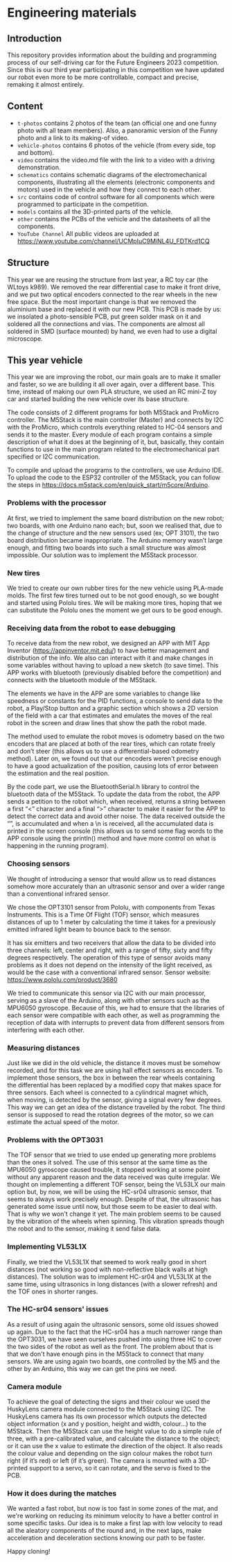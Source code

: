 Engineering materials
====
## Introduction

This repository provides information about the building and programming process of our self-driving car for the Future Engineers 2023 competition. Since this is our third year participating in this competition we have updated our robot even more to be more controllable, compact and precise, remaking it almost entirely.

## Content

* `t-photos` contains 2 photos of the team (an official one and one funny photo with all team members). Also, a panoramic version of the Funny photo and a link to its making-of video.
* `vehicle-photos` contains 6 photos of the vehicle (from every side, top and bottom).
* `video` contains the video.md file with the link to a video with a driving demonstration.
* `schematics` contains schematic diagrams of the electromechanical components, illustrating all the elements (electronic components and motors) used in the vehicle and how they connect to each other.
* `src` contains code of control software for all components which were programmed to participate in the competition.
* `models` contains all the 3D-printed parts of the vehicle. 
* `other` contains the PCBs of the vehicle and the datasheets of all the components.
* `YouTube Channel` All public videos are uploaded at https://www.youtube.com/channel/UCMpIuC9MiNL4U_FDTKrd1CQ

## Structure

This year we are reusing the structure from last year, a RC toy car (the WLtoys k989). We removed the rear differential case to make it front drive, and we put two optical encoders connected to the rear wheels in the new free space.
But the most important change is that we removed the aluminium base and replaced it with our new PCB. This PCB is made by us: we insolated a photo-sensible PCB, put green solder mask on it and soldered all the connections and vias. The components are almost all soldered in SMD (surface mounted) by hand, we even had to use a digital microscope.


## This year vehicle

This year we are improving the robot, our main goals are to make it smaller and faster, so we are building it all over again, over a different base. This time, instead of making our own PLA structure, we used an RC mini-Z toy car and started building the new vehicle over its base structure.

The code consists of 2 different programs for both M5Stack and ProMicro controller. The M5Stack is the main controller (Master) and connects by I2C with the ProMicro, which controls everything related to HC-04 sensors and sends it to the master. Every module of each program contains a simple description of what it does at the beginning of it, but, basically, they contain functions to use in the main program related to the electromechanical part specified or I2C communication.

To compile and upload the programs to the controllers, we use Arduino IDE. To upload the code to the ESP32 controller of the M5Stack, you can follow the steps in https://docs.m5stack.com/en/quick_start/m5core/Arduino.



### Problems with the processor

At first, we tried to implement the same board distribution on the new robot; two boards, with one Arduino nano each; but, soon we realised that, due to the change of structure and the new sensors used (ex; OPT 3101), the two board distribution became inappropriate.
The Arduino memory wasn’t large enough, and fitting two boards into such a small structure was almost impossible. Our solution was to implement the M5Stack processor.

### New tires

We tried to create our own rubber tires for the new vehicle using PLA-made molds. The first few tires turned out to be not good enough, so we bought and started using Pololu tires. We will be making more tires, hoping that we can substitute the Pololu ones the moment we get ours to be good enough.

### Receiving data from the robot to ease debugging
 
To receive data from the new robot, we designed an APP with MIT App Inventor (https://appinventor.mit.edu/) to have better management and distribution of the info. We also can interact with it and make changes in some variables without having to upload a new sketch (to save time). This APP works with bluetooth (previously disabled before the competition) and connects with the bluetooth module of the M5Stack. 
 
The elements we have in the APP are some variables to change like speedness or constants for the PID functions, a console to send data to the robot, a Play/Stop button and a graphic section which shows a 2D version of the field with a car that estimates and emulates the moves of the real robot in the screen and draw lines that show the path the robot made. 
 
The method used to emulate the robot moves is odometry based on the two encoders that are placed at both of the rear tires, which can rotate freely and don’t steer (this allows us to use a differential-based odometry method). Later on, we found out that our encoders weren't precise enough to have a good actualization of the position, causing lots of error between the estimation and the real position. 
 
By the code part, we use the BluetoothSerial.h library to control the bluetooth data of the M5Stack. To update the data from the robot, the APP sends a petition to the robot which, when received, returns a string between a first “<” character and a final “>” character to make it easier for the APP to detect the correct data and avoid other noise. The data received outside the “<string>”, is accumulated and when a \n is received, all the accumulated data is printed in the screen console (this allows us to send some flag words to the APP console using the println() method and have more control on what is happening in the running program).
 
### Choosing sensors
 
We thought of introducing a sensor that would allow us to read distances somehow more accurately than an ultrasonic sensor and over a wider range than a conventional infrared sensor.
 
We chose the OPT3101 sensor from Pololu, with components from Texas Instruments. This is a Time Of Flight (TOF) sensor, which measures distances of up to 1 meter by calculating the time it takes for a previously emitted infrared light beam to bounce back to the sensor.
 
It has six emitters and two receivers that allow the data to be divided into three channels: left, center and right, with a range of fifty, sixty and fifty degrees respectively.
The operation of this type of sensor avoids many problems as it does not depend on the intensity of the light received, as would be the case with a conventional infrared sensor.
Sensor website:
https://www.pololu.com/product/3680
 
We tried to communicate this sensor via I2C with our main processor, serving as a slave of the Arduino, along with other sensors such as the MPU6050 gyroscope.
Because of this, we had to ensure that the libraries of each sensor were compatible with each other, as well as programming the reception of data with interrupts to prevent data from different sensors from interfering with each other.


### Measuring distances
Just like we did in the old vehicle, the distance it moves must be somehow recorded, and for this task we are using hall effect sensors as encoders. To implement those sensors, the box in between the rear wheels containing the differential has been replaced by a modified copy that makes space for three sensors.
Each wheel is connected to a cylindrical magnet which, when moving, is detected by the sensor, giving a signal every few degrees. This way we can get an idea of the distance travelled by the robot. The third sensor is supposed to read the rotation degrees of the motor, so we can estimate the actual speed of the motor.


### Problems with the OPT3031
The TOF sensor that we tried to use ended up generating more problems than the ones it solved.
The use of this sensor at the same time as the MPU6050 gyroscope caused trouble, it stopped working at some point without any apparent reason and the data received was quite irregular.
We thought on implementing a different TOF sensor, being the VL53LX our main option but, by now, we will be using the HC-sr04 ultrasonic sensor, that seems to always work precisely enough. 
Despite of that, the ultrasonic has generated some issue until now, but those seem to be easier to deal with. That is why we won't change it yet.
The main problem seems to be caused by the vibration of the wheels when spinning. This vibration spreads though the robot and to the sensor, making it send false data.

### Implementing VL53L1X

Finally, we tried the VL53L1X that seemed to work really good in short distances (not working so good with non-reflective black walls at high distances). The solution was to implement HC-sr04 and VL53L1X at the same time, using ultrasonics in long distances (with a slower refresh) and the TOF ones in shorter ranges.

### The HC-sr04 sensors' issues
As a result of using again the ultrasonic sensors, some old issues showed up again. Due to the fact that the HC-sr04 has a much narrower range than the OPT3031, we have seen ourselves pushed into using three HC to cover the two sides of the robot as well as the front. The problem about that is that we don't have enough pins in the M5Stack to connect that many sensors.
We are using again two boards, one controlled by the M5 and the other by an Arduino, this way we can get the pins we need.

### Camera module
To achieve the goal of detecting the signs and their colour we used the HuskyLens camera module connected to the M5Stack using I2C. The HuskyLens camera has its own processor which outputs the detected object information (x and y position, height and width, colour…) to the M5Stack. Then the M5Stack can use the height value to do a simple rule of three, with a pre-calibrated value, and calculate the distance to the object; or it can use the x value to estimate the direction of the object. It also reads the colour value and depending on the sign colour makes the robot turn right (if it’s red) or left (if it’s green). The camera is mounted with a 3D-printed support to a servo, so it can rotate, and the servo is fixed to the PCB.

### How it does during the matches

We wanted a fast robot, but now is too fast in some zones of the mat, and we're working on reducing its minimum velocity to have a better control in some specific tasks. Our idea is to make a first lap with low velocity to read all the aleatory components of the round and, in the next laps, make acceleration and deceleration sections knowing our path to be faster.

Happy cloning!
